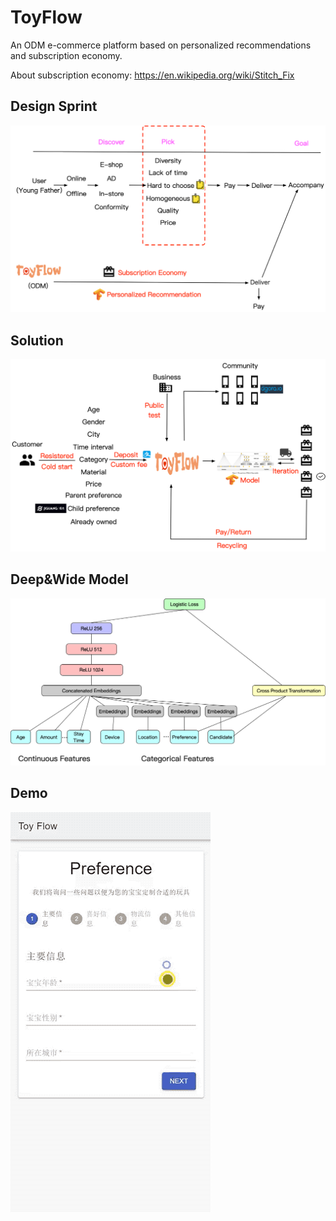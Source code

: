 # ToyFlow

An ODM e-commerce platform based on personalized recommendations and subscription economy.

About subscription economy: <https://en.wikipedia.org/wiki/Stitch_Fix>

## Design Sprint

![](./sprint.jpg)

## Solution

![](./solution.jpg)

## Deep&Wide Model

![](./model_infer.jpg)

## Demo

![](./demo.gif)
